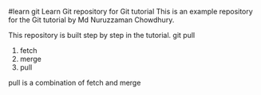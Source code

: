 #learn git
Learn Git repository for Git tutorial
This is an example repository for the Git tutorial by Md Nuruzzaman Chowdhury.

This repository is built step by step in the tutorial.
git pull
   1. fetch
   2. merge
   3. pull
  
pull is a combination of fetch and merge
